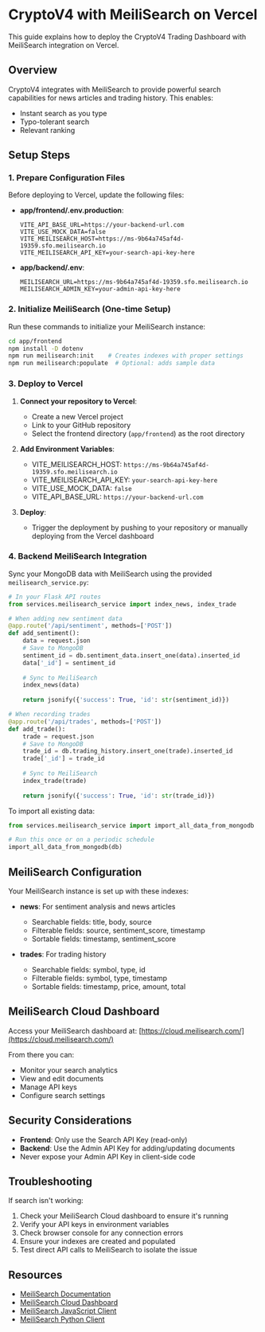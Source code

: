 # CryptoV4 with MeiliSearch on Vercel

This guide explains how to deploy the CryptoV4 Trading Dashboard with MeiliSearch integration on Vercel.

## Overview

CryptoV4 integrates with MeiliSearch to provide powerful search capabilities for news articles and trading history. This enables:

- Instant search as you type
- Typo-tolerant search
- Relevant ranking

## Setup Steps

### 1. Prepare Configuration Files

Before deploying to Vercel, update the following files:

- **app/frontend/.env.production**:
  ```
  VITE_API_BASE_URL=https://your-backend-url.com
  VITE_USE_MOCK_DATA=false
  VITE_MEILISEARCH_HOST=https://ms-9b64a745af4d-19359.sfo.meilisearch.io
  VITE_MEILISEARCH_API_KEY=your-search-api-key-here
  ```

- **app/backend/.env**:
  ```
  MEILISEARCH_URL=https://ms-9b64a745af4d-19359.sfo.meilisearch.io
  MEILISEARCH_ADMIN_KEY=your-admin-api-key-here
  ```

### 2. Initialize MeiliSearch (One-time Setup)

Run these commands to initialize your MeiliSearch instance:

```bash
cd app/frontend
npm install -D dotenv
npm run meilisearch:init    # Creates indexes with proper settings
npm run meilisearch:populate  # Optional: adds sample data
```

### 3. Deploy to Vercel

1. **Connect your repository to Vercel**:
   - Create a new Vercel project
   - Link to your GitHub repository
   - Select the frontend directory (`app/frontend`) as the root directory

2. **Add Environment Variables**:
   - VITE_MEILISEARCH_HOST: `https://ms-9b64a745af4d-19359.sfo.meilisearch.io`
   - VITE_MEILISEARCH_API_KEY: `your-search-api-key-here`
   - VITE_USE_MOCK_DATA: `false`
   - VITE_API_BASE_URL: `https://your-backend-url.com`

3. **Deploy**:
   - Trigger the deployment by pushing to your repository or manually deploying from the Vercel dashboard

### 4. Backend MeiliSearch Integration

Sync your MongoDB data with MeiliSearch using the provided `meilisearch_service.py`:

```python
# In your Flask API routes
from services.meilisearch_service import index_news, index_trade

# When adding new sentiment data
@app.route('/api/sentiment', methods=['POST'])
def add_sentiment():
    data = request.json
    # Save to MongoDB
    sentiment_id = db.sentiment_data.insert_one(data).inserted_id
    data['_id'] = sentiment_id
    
    # Sync to MeiliSearch
    index_news(data)
    
    return jsonify({'success': True, 'id': str(sentiment_id)})

# When recording trades
@app.route('/api/trades', methods=['POST'])
def add_trade():
    trade = request.json
    # Save to MongoDB
    trade_id = db.trading_history.insert_one(trade).inserted_id
    trade['_id'] = trade_id
    
    # Sync to MeiliSearch
    index_trade(trade)
    
    return jsonify({'success': True, 'id': str(trade_id)})
```

To import all existing data:

```python
from services.meilisearch_service import import_all_data_from_mongodb

# Run this once or on a periodic schedule
import_all_data_from_mongodb(db)
```

## MeiliSearch Configuration

Your MeiliSearch instance is set up with these indexes:

- **news**: For sentiment analysis and news articles
  - Searchable fields: title, body, source
  - Filterable fields: source, sentiment_score, timestamp
  - Sortable fields: timestamp, sentiment_score

- **trades**: For trading history
  - Searchable fields: symbol, type, id
  - Filterable fields: symbol, type, timestamp
  - Sortable fields: timestamp, price, amount, total

## MeiliSearch Cloud Dashboard

Access your MeiliSearch dashboard at:
[https://cloud.meilisearch.com/](https://cloud.meilisearch.com/)

From there you can:
- Monitor your search analytics
- View and edit documents
- Manage API keys
- Configure search settings

## Security Considerations

- **Frontend**: Only use the Search API Key (read-only)
- **Backend**: Use the Admin API Key for adding/updating documents
- Never expose your Admin API Key in client-side code

## Troubleshooting

If search isn't working:

1. Check your MeiliSearch Cloud dashboard to ensure it's running
2. Verify your API keys in environment variables
3. Check browser console for any connection errors
4. Ensure your indexes are created and populated
5. Test direct API calls to MeiliSearch to isolate the issue

## Resources

- [MeiliSearch Documentation](https://docs.meilisearch.com/)
- [MeiliSearch Cloud Dashboard](https://cloud.meilisearch.com/)
- [MeiliSearch JavaScript Client](https://github.com/meilisearch/meilisearch-js)
- [MeiliSearch Python Client](https://github.com/meilisearch/meilisearch-python) 